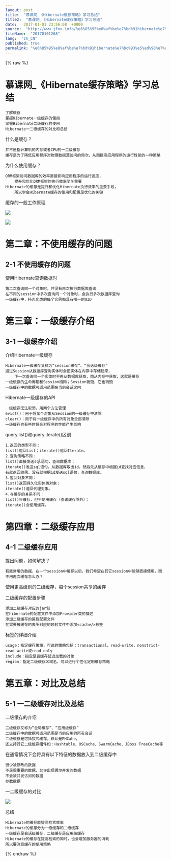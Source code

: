 ```yaml
---
layout: post
title:  "慕课网_《Hibernate缓存策略》学习总结"
title2:  "慕课网_《Hibernate缓存策略》学习总结"
date:   2017-01-01 23:56:08  +0800
source:  "http://www.jfox.info/%e6%85%95%e8%af%be%e7%bd%91hibernate%e7%bc%93%e5%ad%98%e7%ad%96%e7%95%a5%e5%ad%a6%e4%b9%a0%e6%80%bb%e7%bb%93.html"
fileName:  "20170101268"
lang:  "zh_CN"
published: true
permalink: "%e6%85%95%e8%af%be%e7%bd%91hibernate%e7%bc%93%e5%ad%98%e7%ad%96%e7%95%a5%e5%ad%a6%e4%b9%a0%e6%80%bb%e7%bb%93.html"
---
```

{% raw %}
# 慕课网_《Hibernate缓存策略》学习总结 


    了解缓存
    掌握Hibernate一级缓存的使用
    掌握Hibernate二级缓存的使用
    Hibernate一二级缓存的对比和总结

什么是缓存？

    并不是指计算机的内存或者CPU的一二级缓存
    缓存是为了降低应用程序对物理数据源访问的频次，从而提高应用程序的运行性能的一种策略

为什么使用缓存？

    ORM框架访问数据库的效率直接影响应用程序的运行速度，
        提升和优化ORM框架的执行效率至关重要
    Hibernate的缓存是提升和优化Hibernate执行效率的重要手段，
        所以学会Hibernate缓存的使用和配置是优化的关键

缓存的一般工作原理

![](/wp-content/uploads/2017/07/1500042405.png)

![](/wp-content/uploads/2017/07/1500042406.png)

# 第二章：不使用缓存的问题

## 2-1 不使用缓存的问题

使用Hibernate查询数据时

    第二次查询同一个对象时，并没有再次执行数据库查询
    在不同的session中多次查询同一个对象时，会执行多次数据库查询
    一级缓存中，持久化类的每个实例都具有唯一的OID
    

# 第三章：一级缓存介绍

## 3-1 一级缓存介绍

介绍Hibernate一级缓存

    Hibernate一级缓存又称为“session缓存”、“会话级缓存”
    通过Session从数据库查询实体时会把实体在内存中存储起来，
        下一次查询同一个实体时不再从数据库获取，而从内存中获取，这就是缓存
    一级缓存的生命周期和Session相同；Session销毁，它也销毁
    一级缓存中的数据可适用范围在当前会话之内

Hibernate一级缓存的API

    一级缓存无法取消，用两个方法管理
    evict()：用于将某个对象从Session的一级缓存中清除
    clear()：用于将一级缓存中的所有对象全部清除
    一级缓存也有些时候会对程序的性能产生影响

query.list()和query.iterate()区别

    1.返回的类型不同：
    list()返回List；iterate()返回Iterate。
    2.查询策略不同：
    list()直接发送sql语句，查询数据库；
    iterate()发送sql语句，从数据库取出id，然后先从缓存中根据id查找对应信息，
    有就返回结果，没有就根据id发送sql语句，查询数据库。
    3.返回对象不同：
    list()返回持久化实体类对象；
    iterate()返回代理对象。
    4.与缓存的关系不同：
    list()只缓存，但不使用缓存（查询缓存除外）；
    iterate()会使用缓存。
    

# 第四章：二级缓存应用

## 4-1 二级缓存应用

提出问题，如何解决？

    有些常用的数据，在一个session中缓存以后，我们希望在其它session中能够直接使用，而不用再次缓存怎么办？

使用更高级别的二级缓存，每个session共享的缓存

二级缓存的配置步骤

    添加二级缓存对应的jar包
    在hibernate的配置文件中添加Provider类的描述
    添加二级缓存的属性配置文件
    在需要被缓存的表所对应的映射文件中添加<cache/>标签

<cache/>标签的详细介绍

    usage：指定缓存策略，可选的策略包括：transactional，read-write，nonstrict-read-write或read-only
    include：指定是否缓存延迟加载的对象
    region：指定二级缓存区域名，可以进行个性化定制缓存策略
    

# 第五章：对比及总结

## 5-1 一二级缓存对比及总结

二级缓存的介绍

    二级缓存又称为“全局缓存”、“应用级缓存”
    二级缓存中的数据可适用范围是当前应用的所有会话
    二级缓存是可插拔式缓存，默认是EHCahe，
    还支持其它二级缓存组件如：Hashtable、OSCache、SwarmCache、JBoss TreeCache等

在通常情况下会将具有以下特征的数据放入到二级缓存中

    很少被修改的数据
    不是很重要的数据，允许出现偶尔并发的数据
    不会被并发访问的数据
    参数数据

一二级缓存的对比

![](/wp-content/uploads/2017/07/1500042407.png)

总结

    Hibernate的缓存能提高检索效率
    Hibernate的缓存分为一级缓存和二级缓存
    一级缓存是会话级缓存，二级缓存是应用级缓存
    Hibernate的缓存在提高检索的同时，也会增加服务器的消耗
    所以要注意缓存的使用策略
{% endraw %}
